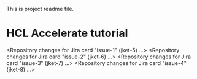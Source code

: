 This is project readme file.
# HCL Accelerate tutorial
<Repository changes for Jira card "issue-1" (jket-5) ...>
<Repository changes for Jira card "issue-2" (jket-6) ...>
<Repository changes for Jira card "issue-3" (jket-7) ...>
<Repository changes for Jira card "issue-4" (jket-8) ...>

